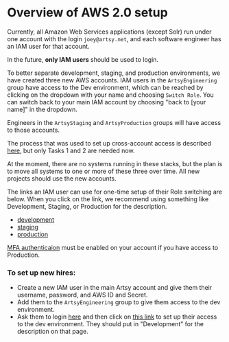 # Overview of AWS 2.0 setup

Currently, all Amazon Web Services applications (except Solr) run under one account with the login `joey@artsy.net`, and each software engineer has an IAM user for that account.

In the future, **only IAM users** should be used to login.

To better separate development, staging, and production environments, we have created three new AWS accounts. IAM users in the `ArtsyEngineering` group have access to the Dev environment, which can be reached by clicking on the dropdown with your name and choosing `Switch Role`. You can switch back to your main IAM account by choosing "back to [your name]" in the dropdown.

Engineers in the `ArtsyStaging` and `ArtsyProduction` groups will have access to those accounts. 

The process that was used to set up cross-account access is described [here](https://blogs.aws.amazon.com/security/post/Tx70F69I9G8TYG/How-to-Enable-Cross-Account-Access-to-the-AWS-Management-Console), but only Tasks 1 and 2 are needed now.

At the moment, there are no systems running in these stacks, but the plan is to move all systems to one or more of these three over time. All new projects should use the new accounts.

The links an IAM user can use for one-time setup of their Role switching are below. When you click on the link, we recommend using something like Development, Staging, or Production for the description.

* [development](https://signin.aws.amazon.com/switchrole?account=857168411456&roleName=CrossAccountSignin)
* [staging](https://signin.aws.amazon.com/switchrole?account=468683317992&roleName=CrossAccountSignin)
* [production](https://signin.aws.amazon.com/switchrole?account=404343144811&roleName=CrossAccountSignin)

[MFA authenticaion](http://docs.aws.amazon.com/IAM/latest/UserGuide/id_credentials_mfa_enable.html) must be enabled on your account if you have access to Production.

### To set up new hires:

* Create a new IAM user in the main Artsy account and give them their username, password, and AWS ID and Secret.
* Add them to the `ArtsyEngineering` group to give them access to the dev environment.
* Ask them to login [here](https://artsy.signin.aws.amazon.com/console) and then click on [this link](https://signin.aws.amazon.com/switchrole?account=857168411456&roleName=CrossAccountSignin) to set up their access to the dev environment. They should put in "Development" for the description on that page.

